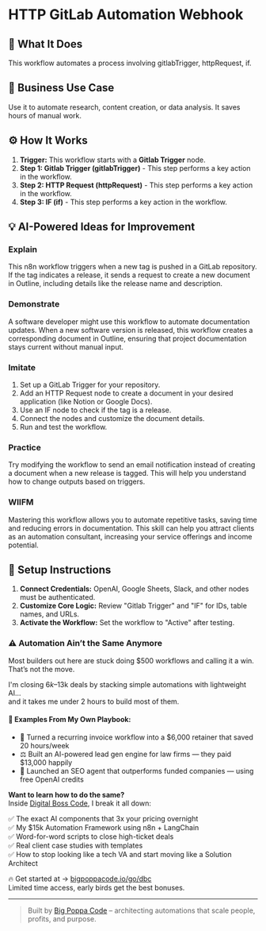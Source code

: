 # HTTP GitLab Automation Webhook

## 🚀 What It Does
This workflow automates a process involving gitlabTrigger, httpRequest, if.

## 💼 Business Use Case
Use it to automate research, content creation, or data analysis. It saves hours of manual work.

## ⚙️ How It Works
1.  **Trigger:** This workflow starts with a **Gitlab Trigger** node.
2. **Step 1: Gitlab Trigger (gitlabTrigger)** - This step performs a key action in the workflow.
3. **Step 2: HTTP Request (httpRequest)** - This step performs a key action in the workflow.
4. **Step 3: IF (if)** - This step performs a key action in the workflow.

## 💡 AI-Powered Ideas for Improvement
### Explain
This n8n workflow triggers when a new tag is pushed in a GitLab repository. If the tag indicates a release, it sends a request to create a new document in Outline, including details like the release name and description.

### Demonstrate
A software developer might use this workflow to automate documentation updates. When a new software version is released, this workflow creates a corresponding document in Outline, ensuring that project documentation stays current without manual input.

### Imitate
1. Set up a GitLab Trigger for your repository.
2. Add an HTTP Request node to create a document in your desired application (like Notion or Google Docs).
3. Use an IF node to check if the tag is a release.
4. Connect the nodes and customize the document details.
5. Run and test the workflow.

### Practice
Try modifying the workflow to send an email notification instead of creating a document when a new release is tagged. This will help you understand how to change outputs based on triggers.

### WIIFM
Mastering this workflow allows you to automate repetitive tasks, saving time and reducing errors in documentation. This skill can help you attract clients as an automation consultant, increasing your service offerings and income potential.

## 🔧 Setup Instructions
1. **Connect Credentials:** OpenAI, Google Sheets, Slack, and other nodes must be authenticated.
2. **Customize Core Logic:** Review "Gitlab Trigger" and "IF" for IDs, table names, and URLs.
3. **Activate the Workflow:** Set the workflow to "Active" after testing.

### ⚠️ Automation Ain’t the Same Anymore

Most builders out here are stuck doing $500 workflows and calling it a win.  
That’s not the move.  

I'm closing $6k–$13k deals by stacking simple automations with lightweight AI...  
and it takes me under 2 hours to build most of them.

#### 🧠 Examples From My Own Playbook:
- 🔁 Turned a recurring invoice workflow into a $6,000 retainer that saved 20 hours/week  
- ⚖️ Built an AI-powered lead gen engine for law firms — they paid $13,000 happily  
- 🚀 Launched an SEO agent that outperforms funded companies — using free OpenAI credits  

**Want to learn how to do the same?**  
Inside [Digital Boss Code](https://bigpoppacode.io/go/dbc), I break it all down:

✅ The exact AI components that 3x your pricing overnight  
✅ My $15k Automation Framework using n8n + LangChain  
✅ Word-for-word scripts to close high-ticket deals  
✅ Real client case studies with templates  
✅ How to stop looking like a tech VA and start moving like a Solution Architect  

🔥 Get started at → [bigpoppacode.io/go/dbc](https://bigpoppacode.io/go/dbc)  
Limited time access, early birds get the best bonuses.

---
> Built by [Big Poppa Code](https://bigpoppacode.io) – architecting automations that scale people, profits, and purpose.
